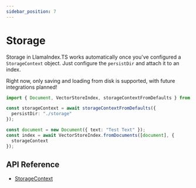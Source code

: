 ```yaml
---
sidebar_position: 7
---
```


# Storage

Storage in LlamaIndex.TS works automatically once you've configured a `StorageContext` object. Just configure the `persistDir` and attach it to an index.

Right now, only saving and loading from disk is supported, with future integrations planned!

```typescript
import { Document, VectorStoreIndex, storageContextFromDefaults } from "./src";

const storageContext = await storageContextFromDefaults({
  persistDir: "./storage"
});

const document = new Document({ text: "Test Text" });
const index = await VectorStoreIndex.fromDocuments([document], {
  storageContext
});
```

## API Reference

- [StorageContext](../../api/interfaces/StorageContext.md)
